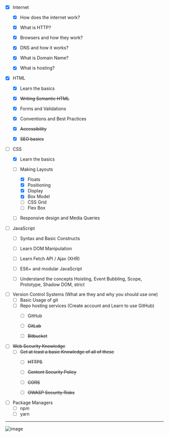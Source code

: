 - [x] Internet
  - [x] How does the internet work?
  - [x] What is HTTP?
  - [x] Browsers and how they work?
  - [x] DNS and how it works?
  - [x] What is Domain Name?
  - [x] What is hosting?


- [x] HTML
  - [x] Learn the basics
  - [x] ~~Writing Semantic HTML~~
  - [x] Forms and Validations
  - [x] Conventions and Best Practices
  - [x] ~~Accessibility~~
  - [x] ~~SEO basics~~


- [ ] CSS
  - [x] Learn the basics
  - [ ] Making Layouts
    - [x] Floats
    - [x] Positioning
    - [x] Display
    - [x] Box Model
    - [ ] CSS Grid
    - [ ] Flex Box
  - [ ] Responsive design and Media Queries


- [ ] JavaScript
  - [ ] Syntax and Basic Constructs
  - [ ] Learn DOM Manipulation
  - [ ] Learn Fetch API / Ajax (XHR)
  - [ ] ES6+ and modular JavaScript
  - [ ] Understand the concepts Hoisting, Event Bubbling, Scope, Prototype, Shadow DOM, strict


- [ ] Version Control Systems (What are they and why you should use one)
  - [ ] Basic Usage of git
  - [ ] Repo hosting services (Create account and Learn to use GitHub)
    - [ ] GitHub
    - [ ] ~~GitLab~~
    - [ ] ~~Bitbucket~~


- [ ] ~~Web Security Knowledge~~
  - [ ] ~~Get at least a basic Knowledge of all of these~~
    - [ ] ~~HTTPS~~
    - [ ] ~~Content Security Policy~~
    - [ ] ~~CORS~~
    - [ ] ~~OWASP Security Risks~~


- [ ] Package Managers
  - [ ] npm
  - [ ] yarn

 ---

  ![image](https://raw.githubusercontent.com/kamranahmedse/developer-roadmap/master/img/frontend.png)

